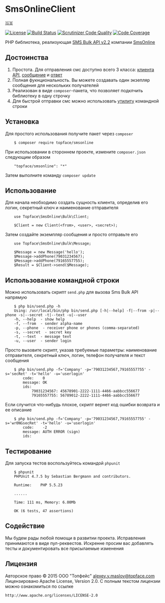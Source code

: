 # SmsOnlineClient 

[🇬🇧](/README.en.md)

[![License](https://img.shields.io/badge/License-Apache%202.0-blue.svg)](http://www.apache.org/licenses/LICENSE-2.0)
[![Build Status](https://travis-ci.org/Topface/SmsOnline.svg?branch=v1.0.0)](https://travis-ci.org/Topface/SmsOnline)
[![Scrutinizer Code Quality](https://scrutinizer-ci.com/g/Topface/SmsOnline/badges/quality-score.png?b=master)](https://scrutinizer-ci.com/g/Topface/SmsOnline/?branch=master)
[![Code Coverage](https://scrutinizer-ci.com/g/Topface/SmsOnline/badges/coverage.png?b=master)](https://scrutinizer-ci.com/g/Topface/SmsOnline/?branch=master)

PHP библиотека, реализующая [SMS Bulk API v2.2](http://ru.sms-online.com/doc/smsonline_sms_bulk_v2.2_ru.pdf) компании 
 [SmsOnline](sms-online.com)

## Достоинства

1. Простота. Для отправления смс доступно всего 3 класса: [клиента API](/source/Bulk/Client.php), 
 [сообщение](/source/Bulk/Message.php) и [ответ](/source/Bulk/Response.php)
2. Полная фукнциональность. Вы можете создавать один экзепляр сообщения для нескольких получателей  
3. Реализован в виде `composer`-пакета, что позволяет подклчить библиотеку в одну строчку
4. Для быстрой отправки смс можно использовать [утилиту](/bin/send.php) командной строки 

## Установка

Для простого использования получите пакет через `composer`

```
    $ composer require topface/smsonline
```

При использовании в стороннем проекте, измените `composer.json` следующим образом

```
    "topface/smsonline": "*"
```

Затем выполните команду `composer update`

## Использование

Для начала необходимо создать сущность клиента, определив его логин, секретный ключ и наименование отправителя

```
    use Topface\SmsOnline\Bulk\Client;
    
    $Client = new Client(<from>, <user>, <secret>);
```

Затем создайте экземпляр сообщения и просто отправьте его

```
    use Topface\SmsOnline\Bulk\Message;

    $Message = new Message('hello');
    $Message->addPhone(79031234567);
    $Message->addPhone(79165557755);
    $Result = $Client->send($Message);
```

## Использование командной строки

Можно использовать скрипт `send.php` для вызова Sms Bulk API напрямую

```
    $ php bin/send.php -h
    Using: /usr/local/bin/php bin/send.php [-h|--help] -f|--from -p|--phone -s|--secret -t|--text -u|--user
    -h, --help  - show help
    -f, --from  - sender alpha-name
    -p, --phone  - receiver phone or phones (comma-separated)
    -s, --secret  - secret key
    -t, --text  - message text
    -u, --user  - sender login
```

Просто вызовите скрипт, указав требуемые параметры: наименование отправителя, секретный ключ, логин, телефон получателя 
 и текст сообщения

```
    $ php bin/send.php -f='Company' -p='79031234567,79165557755' -s='secRet' -t='hello' -u='userlogin'
        code:    0
        message: OK
        ids:
            79031234567: 45678901-2222-1111-4466-aabbcc556677
            79165557755: 56789012-2222-1111-4466-aabbcc556677
```

Если случится что-нибудь плохое, скрипт вернет код ошибки возврата и ее описание

```
    $ php bin/send.php -f='Company' -p='79031234567,79165557755' -s='wr0NGsecRet' -t='hello' -u='userlogin'
        code:    -2
        message: AUTH ERROR (sign)
        ids:
```

## Тестирование

Для запуска тестов воспользуйтесь командой `phpunit`

```
    $ phpunit
    PHPUnit 4.7.5 by Sebastian Bergmann and contributors.
    
    Runtime:	PHP 5.5.23
    
    ......
    
    Time: 111 ms, Memory: 6.00Mb
    
    OK (6 tests, 47 assertions)
```

## Содействие 

Мы будем рады любой помощи в развитии проекта. 
Исправления принимаются в виде пул-реквестов.
Искренне просим вас добавлять тесты и документировать все присылаемые изменения

## Лицензия

Авторское право © 2015 ООО "Топфейс" <alexey.y.maslov@topface.com>
Лицензировано Apache License, Version 2.0. С полным текстом лицензии 
можно ознакомиться по ссылке

    http://www.apache.org/licenses/LICENSE-2.0
